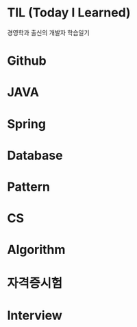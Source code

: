 # TIL (Today I Learned)
경영학과 출신의 개발자 학습일기

# Github 

# JAVA

# Spring

# Database

# Pattern

# CS

# Algorithm

# 자격증시험

# Interview
